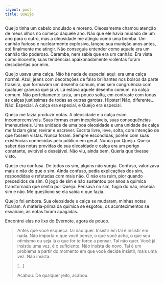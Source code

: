 ```yaml
---
layout: post
title: Queijo
---
```


Queijo tinha um cabelo ondulado e moreno. Oleosamente chamou atenção de meus olhos no começo daquele ano. Não que ele havia mudado de um ano para o outro, mas a oleosidade me atingiu como uma bomba. Um canhão furioso e nuclearmente explosivo, lançou sua munição anos antes, até finalmente me atingir. Não conseguia entender como aquele era um canhão tão poderoso. Caramba, nem sabia que era um canhão. Era vista como inocente; suas tendências apaixonadamente violentas foram descobertas por mim.

Queijo usava uma calça. Não há nada de especial aqui: era uma calça normal. Azul, jeans com decorações de falso brilhantes nos bolsos da parte traseira, que formavam um desenho comum, mas sem congruência com qualquer gravura que já vi. Lá estava aquele desenho comum, na calça comum. Não perfeitamente justa, um pouco solta, em contraste com todas as calças justíssimas de todas as outras garotas. Hipster! Não, diferente… Não! Especial. A calça era especial, e Queijo era especial.

Queijo me fazia produzir notas. A oleosidade e a calça eram incompreensíveis. Suas formas eram inexplicáveis, suas consequências imensuráveis. Uma unidade de uma boa oleosidade e uma unidade de calça me faziam girar, revirar e escrever. Escrita livre, leve, solta, com intenção de que fossem vistas. Nunca foram. Sempre escondidas, porém com suas existências conhecidas pelo público em geral. Nunca por Queijo. Queijo saber das notas providas de sua oleosidade e calça era um perigo constante, evitável e desejável. Não viu, ainda bem. Queria que tivesse visto.

Queijo era confusa. De todos os sim, alguns não surgia. Confuso, valorizava mais o não do que o sim. Ainda confuso, pedia explicações dos sim, respondidas e refutadas com mais não. O não era ruim, pior quando precedidos de sim. O jogo de sim e não sustentou por anos a química transtornada que sentia por Queijo. Pensava no sim, fugia do não, recebia sim e não. Me questiono se ela sabia o que fazia.

Queijo foi embora. Sua oleosidade e calça se mudaram, minhas notas ficaram. A matéria-prima da química se esgotou, os acontecimentos se esvaíram, as notas foram apagadas.

Encontrei elas no lixo do Evernote, agora de pouco.

> Antes que você esqueça: tal não quer. Insistir em tal é insistir em nada. Não importa o que você pense, o que você acha, o que seu otimismo ou seja lá o que for te force a pensar. Tal não quer. Você já insistiu uma vez, é o suficiente. Não insista de novo. Tal é um problema a partir do momento em que você decide insistir, mais uma vez. Não insista.
>
> […]
>
> Acabou. De qualquer jeito, acabou.
